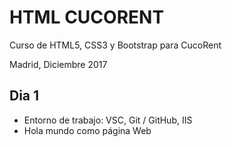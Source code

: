 # HTML CUCORENT

Curso de HTML5, CSS3 y Bootstrap para CucoRent

Madrid, Diciembre 2017

## Dia 1

- Entorno de trabajo: VSC, Git / GitHub, IIS
- Hola mundo como página Web
